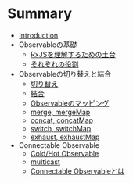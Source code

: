 # Summary

* [Introduction](README.md)
* Observableの基礎
    * [RxJSを理解するための土台](foundation/foundation.md)
    * [それぞれの役割](foundation/role.md)
* Observableの切り替えと結合
    * [切り替え](switching-and-concatenation/observable-switching.md)
    * [結合](switching-and-concatenation/observable-concatenation.md)
    * [Observableのマッピング](switching-and-concatenation/observable-mapping.md)
    * [merge, mergeMap](switching-and-concatenation/rxjs-merge-mergeMap.md)
    * [concat, concatMap](switching-and-concatenation/rxjs-concat-concatMap.md)
    * [switch, switchMap](switching-and-concatenation/rxjs-switch-switchMap.md)
    * [exhaust, exhaustMap](switching-and-concatenation/rxjs-exhaust-exhaustMap.md)
* Connectable Observable
    * [Cold/Hot Observable](connectable-observable/hot-cold-observable.md)
    * [multicast](connectable-observable/multicast.md)
    * [Connectable Observableとは](connectable-observable/multicast.md)
